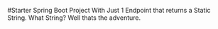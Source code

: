 #Starter Spring Boot Project With Just 1 Endpoint that returns a Static String. What String? Well thats the adventure.
